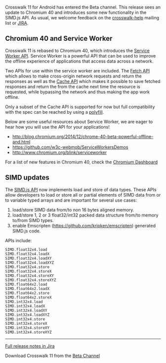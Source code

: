 Crosswalk 11 for Android has entered the Beta channel. This release sees an update to Chromium 40 and introduces some new functionality in the SIMD.js API. As usual, we welcome feedback on the [crosswalk-help](https://lists.crosswalk-project.org/mailman/listinfo/crosswalk-help) mailing list or [JIRA](https://crosswalk-project.org/jira/).

## Chromium 40 and Service Worker

Crosswalk 11 is rebased to Chromium 40, which introduces the [Service Worker API](http://www.w3.org/TR/service-workers/). Service Worker is a powerful API that can be used to improve the offline experience of applications that access data across a network.  

Two APIs for use within the service worker are included. The [Fetch API](https://fetch.spec.whatwg.org/) which allows to make cross-origin network requests and return the responses as well as the [Cache API](https://slightlyoff.github.io/ServiceWorker/spec/service_worker/index.html#cache-objects) which makes it possible to save fetched responses and return the from the cache next time the resource is requested, while bypassing the network and thus making the app work offline.

Only a subset of the Cache API is supported for now but full compatibility with the spec can be reached by using a [polyfill](https://github.com/coonsta/cache-polyfill/blob/master/dist/serviceworker-cache-polyfill.js). 

Below are some useful resources about Service Worker, we are eager to hear how you will use the API for your applications!

* http://blog.chromium.org/2014/12/chrome-40-beta-powerful-offline-and.html
* https://github.com/w3c-webmob/ServiceWorkersDemos
* http://www.chromium.org/blink/serviceworker

For a list of new features in Chromium 40, check the [Chromium Dashboard](https://www.chromestatus.com/features)

## SIMD updates

The [SIMD.js API](https://github.com/johnmccutchan/ecmascript_simd/) now implements load and store of data types. These APIs allow developers to load or store all or partial elements of SIMD data from or to variable typed arrays and are important for several use cases:

1. load/store SIMD data from/to non 16 bytes aligned memory.
1. load/store 1, 2 or 3 float32/int32 packed data structure from/to memory to/from SIMD types.
1. enable Emscripten (https://github.com/kripken/emscripten) generated SIMD.js code. 

APIs include:

	SIMD.float32x4.load
	SIMD.float32x4.loadX
	SIMD.float32x4.loadXY
	SIMD.float32x4.loadXYZ
	SIMD.float32x4.store
	SIMD.float32x4.storeX
	SIMD.float32x4.storeXY
	SIMD.float32x4.storeXYZ
	SIMD.float64x2.load
	SIMD.float64x2.loadX
	SIMD.float64x2.store
	SIMD.float64x2.storeX
	SIMD.int32x4.load
	SIMD.int32x4.loadX
	SIMD.int32x4.loadXY
	SIMD.int32x4.loadXYZ
	SIMD.int32x4.store
	SIMD.int32x4.storeX
	SIMD.int32x4.storeXY
	SIMD.int32x4.storeXYZ

***

[Full release notes in Jira](https://crosswalk-project.org/jira/secure/ReleaseNote.jspa?projectId=10001&version=10700)

Download Crosswalk 11 from the [Beta Channel](https://download.01.org/crosswalk/releases/crosswalk/android/beta/) 